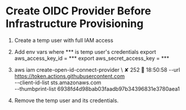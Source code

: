 # Create OIDC Provider Before Infrastructure Provisioning
1. Create a temp user with full IAM access
2. Add env vars where *** is temp user's credentials
export aws_access_key_id = ***
export aws_secret_access_key = ***

3. aws iam create-open-id-connect-provider \                                                                            ✘ 252  18:50:58
  --url https://token.actions.githubusercontent.com \
  --client-id-list sts.amazonaws.com \
  --thumbprint-list 6938fd4d98bab03faadb97b34396831e3780aea1

4. Remove the temp user and its credentials.